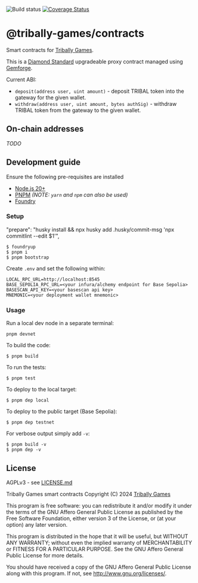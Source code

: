 ![Build status](https://github.com/tribally-games/contracts/actions/workflows/ci.yml/badge.svg?branch=master)
[![Coverage Status](https://coveralls.io/repos/github/Tribally-Games/contracts/badge.svg?branch=master)](https://coveralls.io/github/Tribally-Games/contracts?branch=master)

# @tribally-games/contracts

Smart contracts for [Tribally Games](https://tribally.games).

This is a [Diamond Standard](https://eips.ethereum.org/EIPS/eip-2535) upgradeable proxy contract managed using [Gemforge](https://gemforge.xyz/). 

Current ABI:

- `deposit(address user, uint amount)` - deposit TRIBAL token into the gateway for the given wallet.
- `withdraw(address user, uint amount, bytes authSig)` - withdraw TRIBAL token from the gateway to the given wallet.

## On-chain addresses

_TODO_

## Development guide

Ensure the following pre-requisites are installed

* [Node.js 20+](https://nodejs.org)
* [PNPM](https://pnpm.io/) _(NOTE: `yarn` and `npm` can also be used)_
* [Foundry](https://github.com/foundry-rs/foundry/blob/master/README.md)

### Setup

"prepare": "husky install && npx husky add .husky/commit-msg 'npx commitlint --edit $1'",

```
$ foundryup
$ pnpm i
$ pnpm bootstrap
```

Create `.env` and set the following within:

```
LOCAL_RPC_URL=http://localhost:8545
BASE_SEPOLIA_RPC_URL=<your infura/alchemy endpoint for Base Sepolia>
BASESCAN_API_KEY=<your basescan api key>
MNEMONIC=<your deployment wallet mnemonic>
```

### Usage

Run a local dev node in a separate terminal:

```
pnpm devnet
```

To build the code:

```
$ pnpm build
```

To run the tests:

```
$ pnpm test
```

To deploy to the local target:

```
$ pnpm dep local
```

To deploy to the public target (Base Sepolia):

```
$ pnpm dep testnet
```

For verbose output simply add `-v`:

```
$ pnpm build -v
$ pnpm dep -v
```

## License

AGPLv3 - see [LICENSE.md](LICENSE.md)

Tribally Games smart contracts
Copyright (C) 2024  [Tribally Games](https://tribally.games)

This program is free software: you can redistribute it and/or modify
it under the terms of the GNU Affero General Public License as published by
the Free Software Foundation, either version 3 of the License, or
(at your option) any later version.

This program is distributed in the hope that it will be useful,
but WITHOUT ANY WARRANTY; without even the implied warranty of
MERCHANTABILITY or FITNESS FOR A PARTICULAR PURPOSE.  See the
GNU Affero General Public License for more details.

You should have received a copy of the GNU Affero General Public License
along with this program.  If not, see <http://www.gnu.org/licenses/>.